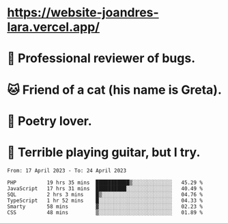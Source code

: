 # https://website-joandres-lara.vercel.app/
# 🐛 Professional reviewer of bugs.
# 🐱 Friend of a cat (his name is Greta).
# 📜 Poetry lover.
# 🎸 Terrible playing guitar, but I try.

<!--START_SECTION:waka-->

```text
From: 17 April 2023 - To: 24 April 2023

PHP          19 hrs 35 mins  ███████████▒░░░░░░░░░░░░░   45.29 %
JavaScript   17 hrs 31 mins  ██████████░░░░░░░░░░░░░░░   40.49 %
SQL          2 hrs 3 mins    █▒░░░░░░░░░░░░░░░░░░░░░░░   04.76 %
TypeScript   1 hr 52 mins    █░░░░░░░░░░░░░░░░░░░░░░░░   04.33 %
Smarty       58 mins         ▓░░░░░░░░░░░░░░░░░░░░░░░░   02.23 %
CSS          48 mins         ▒░░░░░░░░░░░░░░░░░░░░░░░░   01.89 %
```

<!--END_SECTION:waka-->
